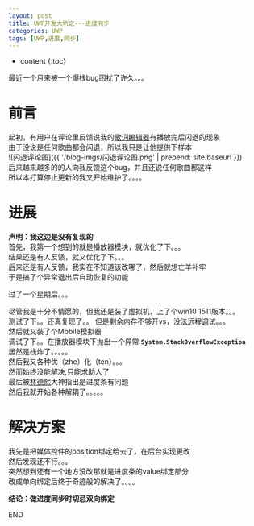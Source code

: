 ```yaml
---
layout: post
title: UWP开发大坑之---进度同步
categories: UWP
tags: [UWP,进度,同步]
---
```

   
* content
{:toc}

最近一个月来被一个爆栈bug困扰了许久。。。   
    
# 前言

起初，有用户在评论里反馈说我的[歌词编辑器](https://www.microsoft.com/store/apps/9mx4frgq4rqs)有播放完后闪退的现象   
由于没说是任何歌曲都会闪退，所以我只是让他提供下样本   
![闪退评论图]({{ '/blog-imgs/闪退评论图.png' | prepend: site.baseurl }})   
后来越来越多的的人向我反馈这个bug，并且还说任何歌曲都这样    
所以本打算停止更新的我又开始维护了。。。。    
    
# 进展

**声明：我这边是没有复现的**    
首先，我第一个想到的就是播放器模块，就优化了下。。。    
结果还是有人反馈，就又优化了下。。。    
后来还是有人反馈，我实在不知道该改哪了，然后就想亡羊补牢    
于是搞了个异常退出后自动恢复的功能    
   
过了一个星期后。。。   
     
尽管我是十分不情愿的，但我还是装了虚拟机，上了个win10 1511版本。。。   
测试了下。。还真复现了。。
但是剩余内存不够开vs，没法远程调试。。。    
然后就又装了个Mobile模拟器  
调试了下。。在播放器模块下抛出一个异常 **`System.StackOverflowException`**   
居然是栈炸了。。。。。   
然后我又各种优（zhe）化（ten）。。。   
然而始终没能解决,只能求助人了    
最后被[林德熙](https://lindexi.github.io/lindexi/)大神指出是进度条有问题   
然后我就开始各种解耦了。。。。。   
     
# 解决方案

我先是把媒体控件的position绑定给去了，在后台实现更改    
然后发现还不行。。。    
突然想到还有一个地方没改那就是进度条的value绑定部分    
改成单向绑定后终于奇迹般的解决了。。。。   
    
**结论：做进度同步时切忌双向绑定**    
   
END